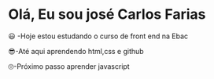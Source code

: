 # Olá, Eu sou josé Carlos Farias

😃 -Hoje  estou estudando o curso de front end na Ebac

😎-Até aqui aprendendo html,css e github

🙄-Próximo passo aprender javascript



<!---
fariascarlos/fariascarlos is a ✨ special ✨ repository because its `README.md` (this file) appears on your GitHub profile.
You can click the Preview link to take a look at your changes.
--->
